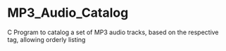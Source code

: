 # MP3_Audio_Catalog
C Program to catalog a set of MP3 audio tracks, based on the respective tag, allowing orderly listing
